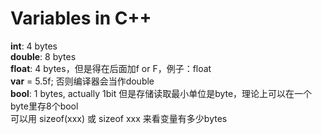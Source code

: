 # Variables in C++
**int**: 4 bytes  
**double**: 8 bytes  
**float**: 4 bytes，但是得在后面加f or F，例子：float  
**var** = 5.5f; 否则编译器会当作double  
**bool**: 1 bytes, actually 1bit 但是存储读取最小单位是byte，理论上可以在一个byte里存8个bool  
可以用 sizeof(xxx) 或 sizeof xxx 来看变量有多少bytes  